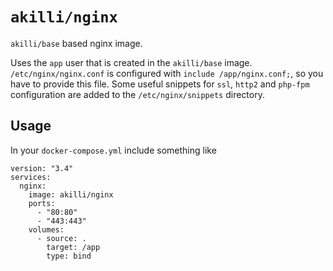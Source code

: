 # `akilli/nginx`

`akilli/base` based nginx image. 

Uses the `app` user that is created in the `akilli/base` image. `/etc/nginx/nginx.conf` is configured with `include /app/nginx.conf;`, so you have to provide this file. Some useful snippets for `ssl`, `http2` and `php-fpm` configuration are added to the `/etc/nginx/snippets` directory.

## Usage

In your `docker-compose.yml` include something like

    version: "3.4"
    services:
      nginx:
        image: akilli/nginx
        ports:
          - "80:80"
          - "443:443"
        volumes:
          - source: .
            target: /app
            type: bind
